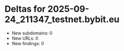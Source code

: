 # Deltas for 2025-09-24_211347_testnet.bybit.eu
- New subdomains: 0
- New URLs: 0
- New findings: 0
